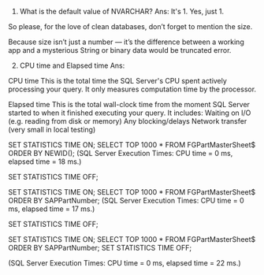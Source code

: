 1. What is the default value of NVARCHAR?
Ans: It's 1.
Yes, just 1.

So please, for the love of clean databases, don’t forget to mention the size.

Because size isn’t just a number — it’s the difference between a working app and a mysterious String or binary data would be truncated error.

2. CPU time and Elapsed time
Ans:

CPU time
This is the total time the SQL Server's CPU spent actively processing your query.
It only measures computation time by the processor.

Elapsed time
This is the total wall-clock time from the moment SQL Server started to when it finished executing your query.
It includes:
Waiting on I/O (e.g. reading from disk or memory)
Any blocking/delays
Network transfer (very small in local testing)

SET STATISTICS TIME ON;
SELECT TOP 1000 * FROM FGPartMasterSheet$
ORDER BY NEWID();
(SQL Server Execution Times:
   CPU time = 0 ms,  elapsed time = 18 ms.)

SET STATISTICS TIME OFF;

SET STATISTICS TIME ON;
SELECT TOP 1000 * FROM FGPartMasterSheet$
ORDER BY SAPPartNumber;
(SQL Server Execution Times:
   CPU time = 0 ms,  elapsed time = 17 ms.)

SET STATISTICS TIME OFF;

SET STATISTICS TIME ON;
SELECT TOP 1000 * FROM FGPartMasterSheet$
ORDER BY SAPPartNumber;
SET STATISTICS TIME OFF;

(SQL Server Execution Times:
   CPU time = 0 ms,  elapsed time = 22 ms.)
